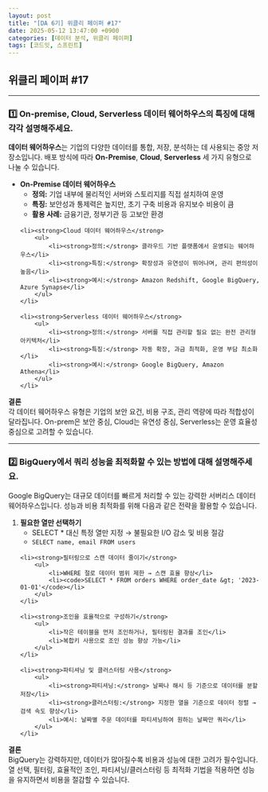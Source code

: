 ```yaml
---
layout: post
title: "[DA 6기] 위클리 페이퍼 #17"
date: 2025-05-12 13:47:00 +0900
categories: [데이터 분석, 위클리 페이퍼]
tags: [코드잇, 스프린트]
---
```


<style>
    .initial-content, .search-content {
        padding-left: 40px;
        padding-right: 40px;
    }
</style>

<h2>위클리 페이퍼 #17</h2>

---

<h3>1️⃣ On-premise, Cloud, Serverless 데이터 웨어하우스의 특징에 대해 각각 설명해주세요.</h3>

<p>
<strong>데이터 웨어하우스</strong>는 기업의 다양한 데이터를 통합, 저장, 분석하는 데 사용되는 중앙 저장소입니다. 배포 방식에 따라 <strong>On-Premise</strong>, <strong>Cloud</strong>, <strong>Serverless</strong> 세 가지 유형으로 나눌 수 있습니다.
</p>

<ul>
    <li><strong>On-Premise 데이터 웨어하우스</strong>
        <ul>
            <li><strong>정의:</strong> 기업 내부에 물리적인 서버와 스토리지를 직접 설치하여 운영</li>
            <li><strong>특징:</strong> 보안성과 통제력은 높지만, 초기 구축 비용과 유지보수 비용이 큼</li>
            <li><strong>활용 사례:</strong> 금융기관, 정부기관 등 고보안 환경</li>
        </ul>
    </li>

    <li><strong>Cloud 데이터 웨어하우스</strong>
        <ul>
            <li><strong>정의:</strong> 클라우드 기반 플랫폼에서 운영되는 웨어하우스</li>
            <li><strong>특징:</strong> 확장성과 유연성이 뛰어나며, 관리 편의성이 높음</li>
            <li><strong>예시:</strong> Amazon Redshift, Google BigQuery, Azure Synapse</li>
        </ul>
    </li>

    <li><strong>Serverless 데이터 웨어하우스</strong>
        <ul>
            <li><strong>정의:</strong> 서버를 직접 관리할 필요 없는 완전 관리형 아키텍처</li>
            <li><strong>특징:</strong> 자동 확장, 과금 최적화, 운영 부담 최소화</li>
            <li><strong>예시:</strong> Google BigQuery, Amazon Athena</li>
        </ul>
    </li>
</ul>

<p>
<strong>결론</strong><br>
각 데이터 웨어하우스 유형은 기업의 보안 요건, 비용 구조, 관리 역량에 따라 적합성이 달라집니다. On-prem은 보안 중심, Cloud는 유연성 중심, Serverless는 운영 효율성 중심으로 고려할 수 있습니다.
</p>

---

<h3>2️⃣ BigQuery에서 쿼리 성능을 최적화할 수 있는 방법에 대해 설명해주세요.</h3>

<p>
Google BigQuery는 대규모 데이터를 빠르게 처리할 수 있는 강력한 서버리스 데이터 웨어하우스입니다. 성능과 비용 최적화를 위해 다음과 같은 전략을 활용할 수 있습니다.
</p>

<ol>
    <li><strong>필요한 열만 선택하기</strong>
        <ul>
            <li>SELECT * 대신 특정 열만 지정 → 불필요한 I/O 감소 및 비용 절감</li>
            <li><code>SELECT name, email FROM users</code></li>
        </ul>
    </li>

    <li><strong>필터링으로 스캔 데이터 줄이기</strong>
        <ul>
            <li>WHERE 절로 데이터 범위 제한 → 스캔 효율 향상</li>
            <li><code>SELECT * FROM orders WHERE order_date &gt; '2023-01-01'</code></li>
        </ul>
    </li>

    <li><strong>조인을 효율적으로 구성하기</strong>
        <ul>
            <li>작은 테이블을 먼저 조인하거나, 필터링된 결과를 조인</li>
            <li>복합키 사용으로 조인 성능 향상 가능</li>
        </ul>
    </li>

    <li><strong>파티셔닝 및 클러스터링 사용</strong>
        <ul>
            <li><strong>파티셔닝:</strong> 날짜나 해시 등 기준으로 데이터를 분할 저장</li>
            <li><strong>클러스터링:</strong> 지정한 열을 기준으로 데이터 정렬 → 검색 속도 향상</li>
            <li>예시: 날짜별 주문 데이터를 파티셔닝하여 원하는 날짜만 쿼리</li>
        </ul>
    </li>
</ol>

<p>
<strong>결론</strong><br>
BigQuery는 강력하지만, 데이터가 많아질수록 비용과 성능에 대한 고려가 필수입니다. 열 선택, 필터링, 효율적인 조인, 파티셔닝/클러스터링 등 최적화 기법을 적용하면 성능을 유지하면서 비용을 절감할 수 있습니다.
</p>

